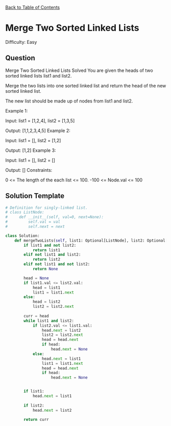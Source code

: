 [Back to Table of Contents](../README.md)

# Merge Two Sorted Linked Lists
Difficulty: Easy

## Question
Merge Two Sorted Linked Lists
Solved 
You are given the heads of two sorted linked lists list1 and list2.

Merge the two lists into one sorted linked list and return the head of the new sorted linked list.

The new list should be made up of nodes from list1 and list2.

Example 1:



Input: list1 = [1,2,4], list2 = [1,3,5]

Output: [1,1,2,3,4,5]
Example 2:

Input: list1 = [], list2 = [1,2]

Output: [1,2]
Example 3:

Input: list1 = [], list2 = []

Output: []
Constraints:

0 <= The length of the each list <= 100.
-100 <= Node.val <= 100

## Solution Template
```python
# Definition for singly-linked list.
# class ListNode:
#     def __init__(self, val=0, next=None):
#         self.val = val
#         self.next = next

class Solution:
    def mergeTwoLists(self, list1: Optional[ListNode], list2: Optional[ListNode]) -> Optional[ListNode]:
        if list1 and not list2:
            return list1
        elif not list1 and list2:
            return list2
        elif not list1 and not list2:
            return None

        head = None
        if list1.val <= list2.val:
            head = list1
            list1 = list1.next
        else:
            head = list2
            list2 = list2.next
        
        curr = head
        while list1 and list2:
            if list2.val <= list1.val:
                head.next = list2
                list2 = list2.next
                head = head.next
                if head:
                    head.next = None
            else:
                head.next = list1
                list1 = list1.next
                head = head.next
                if head:
                    head.next = None


        if list1:
            head.next = list1
        
        if list2:
            head.next = list2
        
        return curr
        
```
